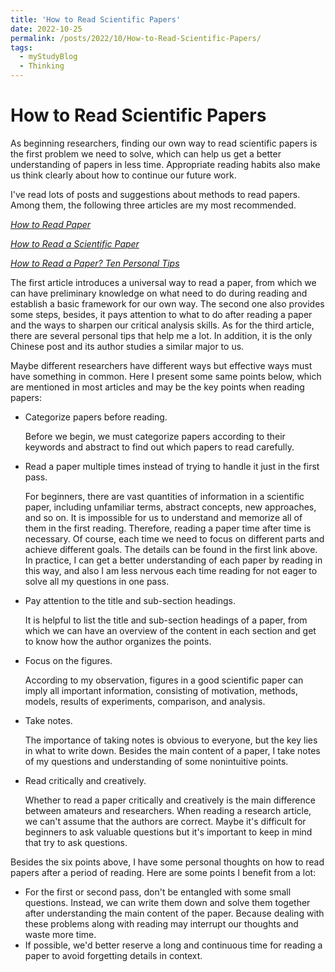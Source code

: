```yaml
---
title: 'How to Read Scientific Papers'
date: 2022-10-25
permalink: /posts/2022/10/How-to-Read-Scientific-Papers/
tags:
  - myStudyBlog
  - Thinking
---
```


# How to Read Scientific Papers

As beginning researchers, finding our own way to read scientific papers is the first problem we need to solve, which can help us get a better understanding of papers in less time. Appropriate reading habits also make us think clearly about how to continue our future work.

I've read lots of posts and suggestions about methods to read papers. Among them, the following three articles are my most recommended.

[*How to Read Paper* ](https://web.stanford.edu/class/ee384m/Handouts/HowtoReadPaper.pdf)

[*How to Read a Scientific Paper*](https://bitesizebio.com/11060/how-to-read-a-scientific-paper/)

[*How to Read a Paper?  Ten Personal Tips*](https://zhuanlan.zhihu.com/p/457067740)

The first article introduces a universal way to read a paper, from which we can have preliminary knowledge on what need to do during  reading and establish a basic framework for our own way. The second one also provides some steps, besides, it pays attention to what to do after reading a paper and the ways to sharpen our critical analysis skills. As for the third article, there are several personal tips that help me a lot. In addition, it is the only Chinese post and its author studies a similar major to us.

Maybe different researchers have different ways but effective ways must have something in common. Here I present some same points below, which are mentioned in most articles and may be the key points when reading papers:

* Categorize papers before reading.

  Before we begin, we must categorize papers according to their keywords and abstract to find out which papers to read carefully. 

* Read a paper multiple times instead of trying to handle it just in the first pass.

  For beginners, there are vast quantities of information in a scientific paper, including unfamiliar terms, abstract concepts, new approaches,  and so on. It is impossible for us to understand and memorize all of them in the first reading. Therefore, reading a paper time after time is necessary. Of course, each time we need to focus on different parts and achieve different goals. The details can be found in the first link above. In practice, I can get a better understanding of each paper by reading in this way, and also I am less nervous each time reading for not eager to solve all my questions in one pass.

* Pay attention to the title and sub-section headings.

  It is helpful to list the title and sub-section headings of a paper, from which we can have an overview of the content in each section and get to know how the author organizes the points.  

* Focus on the figures.

  According to my observation, figures in a good scientific paper can imply all important information, consisting of motivation, methods, models,  results of experiments, comparison, and analysis. 

* Take notes.

  The importance of taking notes is obvious to everyone, but the key lies in what to write down. Besides the main content of a paper, I take notes of my questions and understanding of some nonintuitive points.

* Read critically and creatively.

  Whether to read a paper critically and creatively is the main difference between amateurs and researchers. When reading a research article, we can't assume that the authors are correct. Maybe it's difficult for beginners to ask valuable questions but it's important to keep in mind that try to ask questions.

Besides the six points above, I have some personal thoughts on how to read papers after a period of reading. Here are some points I benefit from a lot:

* For the first or second pass, don't be entangled with some small questions. Instead, we can write them down and solve them together after understanding the main content of the paper. Because dealing with these problems along with reading may interrupt our thoughts and waste more time.
* If possible, we'd better reserve a long and continuous time for reading a paper to avoid forgetting details in context.

​	



